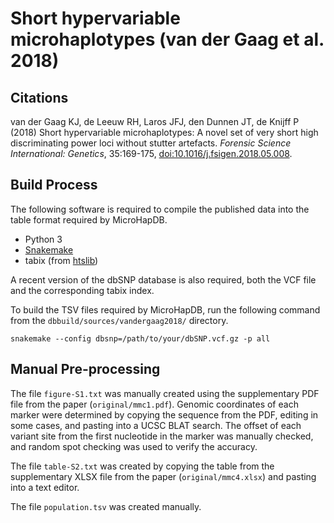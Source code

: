 # Short hypervariable microhaplotypes (van der Gaag **et al.** 2018)

## Citations

van der Gaag KJ, de Leeuw RH, Laros JFJ, den Dunnen JT, de Knijff P (2018) Short hypervariable microhaplotypes: A novel set of very short high discriminating power loci without stutter artefacts. *Forensic Science International: Genetics*, 35:169-175, [doi:10.1016/j.fsigen.2018.05.008](https://doi.org/10.1016/j.fsigen.2018.05.008).

## Build Process

The following software is required to compile the published data into the table format required by MicroHapDB.

- Python 3
- [Snakemake][]
- tabix (from [htslib][])

A recent version of the dbSNP database is also required, both the VCF file and the corresponding tabix index.

To build the TSV files required by MicroHapDB, run the following command from the `dbbuild/sources/vandergaag2018/` directory.

```
snakemake --config dbsnp=/path/to/your/dbSNP.vcf.gz -p all
```

## Manual Pre-processing

The file `figure-S1.txt` was manually created using the supplementary PDF file from the paper (`original/mmc1.pdf`).
Genomic coordinates of each marker were determined by copying the sequence from the PDF, editing in some cases, and pasting into a UCSC BLAT search.
The offset of each variant site from the first nucleotide in the marker was manually checked, and random spot checking was used to verify the accuracy.

The file `table-S2.txt` was created by copying the table from the supplementary XLSX file from the paper (`original/mmc4.xlsx`) and pasting into a text editor.

The file `population.tsv` was created manually.


[Snakemake]: https://snakemake.readthedocs.io/en/stable/
[htslib]: https://github.com/samtools/htslib
